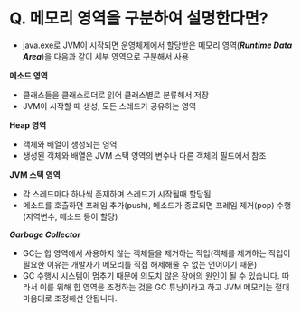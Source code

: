 # Q. 메모리 영역을 구분하여 설명한다면?

- java.exe로 JVM이 시작되면 운영체제에서 할당받은 메모리 영역(***Runtime Data Area***)을 다음과 같이 세부 영역으로 구분해서 사용

**메소드 영역** 

- 클래스들을 클래스로더로 읽어 클래스별로 분류해서 저장
- JVM이 시작할 때 생성, 모든 스레드가 공유하는 영역 

**Heap 영역**

- 객체와 배열이 생성되는 영역
- 생성된 객체와 배열은 JVM 스택 영역의 변수나 다른 객체의 필드에서 참조

**JVM 스택 영역**

- 각 스레드마다 하나씩 존재하며 스레드가 시작될때 할당됨
- 메소드를 호출하면 프레임 추가(push), 메소드가 종료되면 프레임 제거(pop) 수행(지역변수, 메소드 등이 할당)

***Garbage Collector***

- GC는 힙 영역에서 사용하지 않는 객체들을 제거하는 작업(객체를 제거하는 작업이 필요한 이유는 개발자가 메모리를 직접 해제해줄 수 없는 언어이기 때문)
- GC 수행시 시스템이 멈추기 때문에 의도치 않은 장애의 원인이 될 수 있습니다. 따라서 이를 위해 힙 영역을 조정하는 것을 GC 튜닝이라고 하고 JVM 메모리는 절대 마음대로 조정해선 안됩니다.
